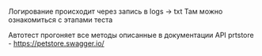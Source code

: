 Логирование происходит через запись в logs -> txt
Там можно ознакомиться с этапами теста

Автотест прогоняет все методы описанные в документации API prtstore - https://petstore.swagger.io/
